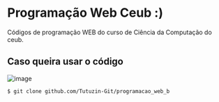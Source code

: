 # Programação Web Ceub :)

Códigos de programação WEB do curso de Ciência da Computação do ceub.

## Caso queira usar o código

![image]({https://img.shields.io/badge/HTML-239120?style=for-the-badge&logo=html5&logoColor=white})

```bash
$ git clone github.com/Tutuzin-Git/programacao_web_b

